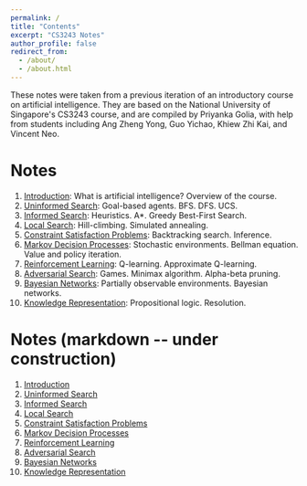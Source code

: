 ```yaml
---
permalink: /
title: "Contents"
excerpt: "CS3243 Notes"
author_profile: false
redirect_from: 
  - /about/
  - /about.html
---
```


These notes were taken from a previous iteration of an introductory course on artificial intelligence. They are based on the National University of Singapore's CS3243 course, and are compiled by Priyanka Golia, with help from students including Ang Zheng Yong, Guo Yichao, Khiew Zhi Kai, and Vincent Neo.

Notes
======
1. [Introduction](/files/l1.pdf): What is artificial intelligence? Overview of the course.
1. [Uninformed Search](/files/l2.pdf): Goal-based agents. BFS. DFS. UCS.
1. [Informed Search](/files/l3.pdf): Heuristics. A\*. Greedy Best-First Search.
1. [Local Search](/files/l5.pdf): Hill-climbing. Simulated annealing.
1. [Constraint Satisfaction Problems](/files/l6.pdf): Backtracking search. Inference.
1. [Markov Decision Processes](/files/l7.pdf): Stochastic environments. Bellman equation. Value and policy iteration.
1. [Reinforcement Learning](/files/l8.pdf): Q-learning. Approximate Q-learning.
1. [Adversarial Search](/files/l4.pdf): Games. Minimax algorithm. Alpha-beta pruning.
1. [Bayesian Networks](/files/l9.pdf): Partially observable environments. Bayesian networks.
1. [Knowledge Representation](/files/l10.pdf): Propositional logic. Resolution.


Notes (markdown -- under construction)
======
1. [Introduction](/files/l1/)
1. [Uninformed Search](/files/l2/)
1. [Informed Search](/files/l3/)
1. [Local Search](/files/l5/)
1. [Constraint Satisfaction Problems](/files/l6/)
1. [Markov Decision Processes](/files/l7/)
1. [Reinforcement Learning](/files/l8/)
1. [Adversarial Search](/files/l4/)
1. [Bayesian Networks](/files/l9/)
1. [Knowledge Representation](/files/l10/)

